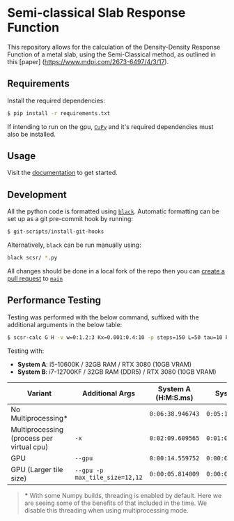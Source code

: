 # Semi-classical Slab Response Function

This repository allows for the calculation of the Density-Density Response Function of a metal slab, using the Semi-Classical method, as outlined in this [paper] (https://www.mdpi.com/2673-6497/4/3/17).


## Requirements

Install the required dependencies:

```bash
$ pip install -r requirements.txt
```

If intending to run on the gpu, [`CuPy`](https://cupy.dev/) and it's required dependencies must also be installed.

## Usage

Visit the [documentation](http://SPraill.github.io/semi-classical-slab-response-function)
to get started.

## Development

All the python code is formatted using [`black`](https://pypi.org/project/black/). 
Automatic formatting can be set up as a git pre-commit hook by running:

```bash
$ git-scripts/install-git-hooks
```

Alternatively, `black` can be run manually using:

```bash
black scsr/ *.py
```

All changes should be done in a local fork of the repo then you can 
[create a pull request](https://github.com/Spraill/semi-classical-slab-response-function/compare)
to [`main`](https://github.com/Spraill/semi-classical-slab-response-function/tree/main)

## Performance Testing

Testing was performed with the below command, suffixed with the additional arguments in the below table: 

```bash
$ scsr-calc G H -v w=0:1.2:3 Kx=0.001:0.4:10 -p steps=150 L=50 tau=10 P=0 -w
```
Testing with:
- **System A**: i5-10600K / 32GB RAM / RTX 3080 (10GB VRAM)
- **System B**: i7-12700KF / 32GB RAM (DDR5) / RTX 3080 (10GB VRAM)

|Variant|Additional Args|System A (H:M:S.ms)|System B|
|--------|---------|----------|---------|
|No Multiprocessing\*|| `0:06:38.946743`|`0:05:18.815062`|
|Multiprocessing (process per virtual cpu)|`-x`|`0:02:09.609565`|`0:01:07.827395`|
|GPU|`--gpu`|`0:00:14.559752`|`0:00:07.670285`|
|GPU (Larger tile size)|`--gpu -p max_tile_size=12,12`|`0:00:05.814009`|`0:00:05.757186`|

>**\*** With some Numpy builds, threading is enabled by default. Here we are seeing some of the benefits of that included in the time. We disable this threading when using multiprocessing mode.
